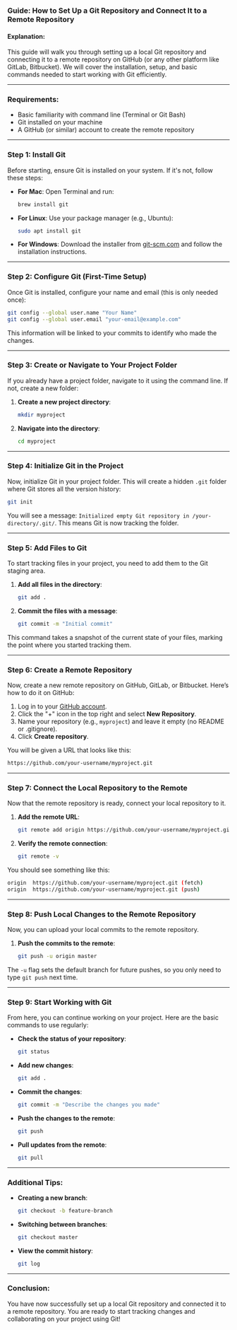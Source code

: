 ### Guide: How to Set Up a Git Repository and Connect It to a Remote Repository

#### Explanation:
This guide will walk you through setting up a local Git repository and connecting it to a remote repository on GitHub (or any other platform like GitLab, Bitbucket). We will cover the installation, setup, and basic commands needed to start working with Git efficiently.

---

### Requirements:
- Basic familiarity with command line (Terminal or Git Bash)
- Git installed on your machine
- A GitHub (or similar) account to create the remote repository

---

### Step 1: Install Git

Before starting, ensure Git is installed on your system. If it's not, follow these steps:

- **For Mac**:
  Open Terminal and run:
  ```bash
  brew install git
  ```

- **For Linux**:
  Use your package manager (e.g., Ubuntu):
  ```bash
  sudo apt install git
  ```

- **For Windows**:
  Download the installer from [git-scm.com](https://git-scm.com) and follow the installation instructions.

---

### Step 2: Configure Git (First-Time Setup)

Once Git is installed, configure your name and email (this is only needed once):

```bash
git config --global user.name "Your Name"
git config --global user.email "your-email@example.com"
```

This information will be linked to your commits to identify who made the changes.

---

### Step 3: Create or Navigate to Your Project Folder

If you already have a project folder, navigate to it using the command line. If not, create a new folder:

1. **Create a new project directory**:
   ```bash
   mkdir myproject
   ```

2. **Navigate into the directory**:
   ```bash
   cd myproject
   ```

---

### Step 4: Initialize Git in the Project

Now, initialize Git in your project folder. This will create a hidden `.git` folder where Git stores all the version history:

```bash
git init
```

You will see a message: `Initialized empty Git repository in /your-directory/.git/`. This means Git is now tracking the folder.

---

### Step 5: Add Files to Git

To start tracking files in your project, you need to add them to the Git staging area.

1. **Add all files in the directory**:
   ```bash
   git add .
   ```

2. **Commit the files with a message**:
   ```bash
   git commit -m "Initial commit"
   ```

This command takes a snapshot of the current state of your files, marking the point where you started tracking them.

---

### Step 6: Create a Remote Repository

Now, create a new remote repository on GitHub, GitLab, or Bitbucket. Here’s how to do it on GitHub:

1. Log in to your [GitHub account](https://github.com/).
2. Click the "+" icon in the top right and select **New Repository**.
3. Name your repository (e.g., `myproject`) and leave it empty (no README or .gitignore).
4. Click **Create repository**.

You will be given a URL that looks like this:
```bash
https://github.com/your-username/myproject.git
```

---

### Step 7: Connect the Local Repository to the Remote

Now that the remote repository is ready, connect your local repository to it.

1. **Add the remote URL**:
   ```bash
   git remote add origin https://github.com/your-username/myproject.git
   ```

2. **Verify the remote connection**:
   ```bash
   git remote -v
   ```

You should see something like this:
```bash
origin  https://github.com/your-username/myproject.git (fetch)
origin  https://github.com/your-username/myproject.git (push)
```

---

### Step 8: Push Local Changes to the Remote Repository

Now, you can upload your local commits to the remote repository.

1. **Push the commits to the remote**:
   ```bash
   git push -u origin master
   ```

The `-u` flag sets the default branch for future pushes, so you only need to type `git push` next time.

---

### Step 9: Start Working with Git

From here, you can continue working on your project. Here are the basic commands to use regularly:

- **Check the status of your repository**:
  ```bash
  git status
  ```

- **Add new changes**:
  ```bash
  git add .
  ```

- **Commit the changes**:
  ```bash
  git commit -m "Describe the changes you made"
  ```

- **Push the changes to the remote**:
  ```bash
  git push
  ```

- **Pull updates from the remote**:
  ```bash
  git pull
  ```

---

### Additional Tips:

- **Creating a new branch**:
  ```bash
  git checkout -b feature-branch
  ```

- **Switching between branches**:
  ```bash
  git checkout master
  ```

- **View the commit history**:
  ```bash
  git log
  ```

---

### Conclusion:

You have now successfully set up a local Git repository and connected it to a remote repository. You are ready to start tracking changes and collaborating on your project using Git!